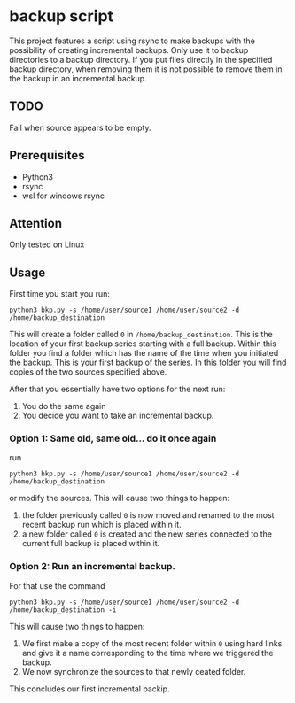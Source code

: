 # backup script
This project features a script using rsync to make backups with the possibility of creating incremental backups. Only use it to backup directories to a backup directory. If you put files directly in the specified backup directory, when removing them it is not possible to remove them in the backup in an incremental backup.

## TODO
Fail when source appears to be empty.

## Prerequisites
- Python3 
- rsync
- wsl for windows rsync

## Attention
Only tested on Linux

## Usage

First time you start you run:

```
python3 bkp.py -s /home/user/source1 /home/user/source2 -d /home/backup_destination
```

This will create a folder called ```0``` in ```/home/backup_destination```. This is the location of your first backup series starting with a full backup. Within this folder you find a folder which has the name of the time when you initiated the backup. This is your first backup of the series. In this folder you will find copies of the two sources specified above.

After that you essentially have two options for the next run:

1) You do the same again
2) You decide you want to take an incremental backup.

### Option 1: Same old, same old... do it once again

run
```
python3 bkp.py -s /home/user/source1 /home/user/source2 -d /home/backup_destination
```
or modify the sources. This will cause two things to happen:
1) the folder previously called ```0``` is now moved and renamed to the most recent backup run which is placed within it.
2) a new folder called ```0``` is created and the new series connected to the current full backup is placed within it.


### Option 2: Run an incremental backup.
For that use the command
```
python3 bkp.py -s /home/user/source1 /home/user/source2 -d /home/backup_destination -i
```
This will cause two things to happen:
1) We first make a copy of the most recent folder within ```0``` using hard links and give it a name corresponding to the time where we triggered the backup.
2) We now synchronize the sources to that newly ceated folder.

This concludes our first incremental backip.
